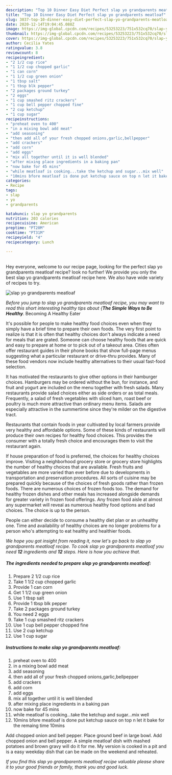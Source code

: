 ```yaml
---
description: "Top 10 Dinner Easy Diet Perfect slap yo grandparents meatloaf"
title: "Top 10 Dinner Easy Diet Perfect slap yo grandparents meatloaf"
slug: 3037-top-10-dinner-easy-diet-perfect-slap-yo-grandparents-meatloaf
date: 2020-12-14T19:04:45.088Z
image: https://img-global.cpcdn.com/recipes/53253223/751x532cq70/slap-yo-grandparents-meatloaf-recipe-main-photo.jpg
thumbnail: https://img-global.cpcdn.com/recipes/53253223/751x532cq70/slap-yo-grandparents-meatloaf-recipe-main-photo.jpg
cover: https://img-global.cpcdn.com/recipes/53253223/751x532cq70/slap-yo-grandparents-meatloaf-recipe-main-photo.jpg
author: Cecilia Yates
ratingvalue: 3.8
reviewcount: 8
recipeingredient:
- "2 1/2 cup rice"
- "1 1/2 cup chopped garlic"
- "1 can corn"
- "1 1/2 cup green onion"
- "1 tbsp salt"
- "1 tbsp blk pepper"
- "2 packages ground turkey"
- "2 eggs"
- "1 cup smashed ritz crackers"
- "1 cup bell pepper chopped fine"
- "2 cup ketchup"
- "1 cup sugar"
recipeinstructions:
- "preheat oven to 400"
- "in a mixing bowl add meat"
- "add seasoning"
- "then add all of your fresh chopped onions,garlic,bellpepper"
- "add crackers"
- "add corn"
- "add eggs"
- "mix all together until it is well blended"
- "after mixing place ingredients in a baking pan"
- "now bake for 45 mins"
- "while meatloaf is cooking...take the ketchup and sugar...mix well"
- "10mins bfore meatloaf is done put ketchup sauce on top n let it bake for the remaing time 10mins"
categories:
- Recipe
tags:
- slap
- yo
- grandparents

katakunci: slap yo grandparents 
nutrition: 203 calories
recipecuisine: American
preptime: "PT20M"
cooktime: "PT31M"
recipeyield: "4"
recipecategory: Lunch

---
```

<br>
Hey everyone, welcome to our recipe page, looking for the perfect slap yo grandparents meatloaf recipe? look no further! We provide you only the best slap yo grandparents meatloaf recipe here. We also have wide variety of recipes to try.
<br>


![slap yo grandparents meatloaf](https://img-global.cpcdn.com/recipes/53253223/751x532cq70/slap-yo-grandparents-meatloaf-recipe-main-photo.jpg)

<i>Before you jump to slap yo grandparents meatloaf recipe, you may want to read this short interesting healthy tips about {<strong>The Simple Ways to Be Healthy</strong>.</i>
Becoming A Healthy Eater

It's possible for people to make healthy food choices even when they simply have a brief time to prepare their own foods. The very first point to realize is that it is often that healthy choices don't always indicate a need for meals that are grated. Someone can choose healthy foods that are quick and easy to prepare at home or to pick out of a takeout area. Cities often offer restaurant guides in their phone books that show full-page menus suggesting what a particular restaurant or drive-thru provides. Many of these food vendors now include healthy alternatives to their usual fast-food selection.

 It has motivated the restaurants to give other options in their hamburger choices. Hamburgers may be ordered without the bun, for instance, and fruit and yogurt are included on the menu together with fresh salads. Many restaurants provide salad choices either as side orders or as total meals. Frequently, a salad of fresh vegetables with sliced ham, roast beef or poultry is much more attractive than ordinary menu items.  Salads are especially attractive in the summertime since they're milder on the digestive tract.

Restaurants that contain foods in year cultivated by local farmers provide very healthy and affordable options. Some of these kinds of restaurants will produce their own recipes for healthy food choices.  This provides the consumer with a totally fresh choice and encourages them to visit the restaurant again.

If house preparation of food is preferred, the choices for healthy choices improve. Visiting a neighborhood grocery store or grocery store highlights the number of healthy choices that are available. Fresh fruits and vegetables are more varied than ever before due to developments in transportation and preservation procedures.  All sorts of cuisine may be prepared quickly because of the choices of fresh goods rather than frozen foods. There are numerous choices of frozen foods too. The demand for healthy frozen dishes and other meals has increased alongside demands for greater variety in frozen food offerings. Any frozen food aisle at almost any supermarket will reveal as numerous healthy food options and bad choices. The choice is up to the person.

People can either decide to consume a healthy diet plan or an unhealthy one. Time and availability of healthy choices are no longer problems for a person who's attempting to eat healthy and healthier foods.


<i>We hope you got insight from reading it, now let's go back to slap yo grandparents meatloaf recipe. To cook slap yo grandparents meatloaf you need <strong>12</strong> ingredients and <strong>12</strong> steps. Here is how you achieve that.
</i>

##### The ingredients needed to prepare slap yo grandparents meatloaf:

1. Prepare 2 1/2 cup rice
1. Take 1 1/2 cup chopped garlic
1. Provide 1 can corn
1. Get 1 1/2 cup green onion
1. Use 1 tbsp salt
1. Provide 1 tbsp blk pepper
1. Take 2 packages ground turkey
1. You need 2 eggs
1. Take 1 cup smashed ritz crackers
1. Use 1 cup bell pepper chopped fine
1. Use 2 cup ketchup
1. Use 1 cup sugar


##### Instructions to make slap yo grandparents meatloaf:

1. preheat oven to 400
1. in a mixing bowl add meat
1. add seasoning
1. then add all of your fresh chopped onions,garlic,bellpepper
1. add crackers
1. add corn
1. add eggs
1. mix all together until it is well blended
1. after mixing place ingredients in a baking pan
1. now bake for 45 mins
1. while meatloaf is cooking...take the ketchup and sugar...mix well
1. 10mins bfore meatloaf is done put ketchup sauce on top n let it bake for the remaing time 10mins


Add chopped onion and bell pepper. Place ground beef in large bowl. Add chopped onion and bell pepper. A simple meatloaf dish with mashed potatoes and brown gravy will do it for me. My version is cooked in a pit and is a easy weekday dish that can be made on the weekend and reheated. 

<i>If you find this slap yo grandparents meatloaf recipe valuable please share it to your good friends or family, thank you and good luck.</i>
